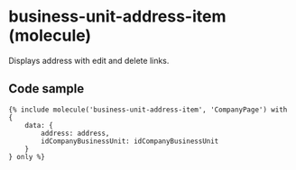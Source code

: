 # business-unit-address-item (molecule)

Displays address with edit and delete links.

## Code sample

```
{% include molecule('business-unit-address-item', 'CompanyPage') with {
    data: {
        address: address,
        idCompanyBusinessUnit: idCompanyBusinessUnit
    }
} only %}
```
